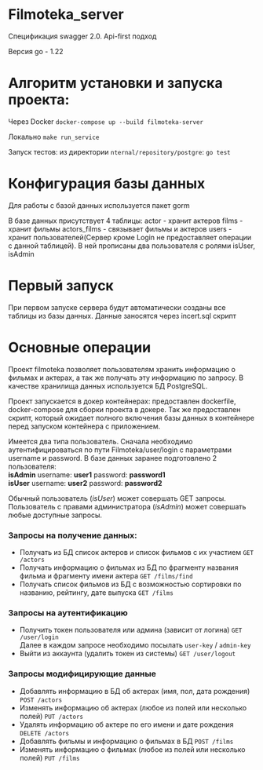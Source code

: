 # Filmoteka_server

Спецификация swagger 2.0. Api-first подход

Версия go - 1.22


# Алгоритм установки и запуска проекта:
Через Docker `docker-compose up --build filmoteka-server`


Локально `make run_service`

Запуск тестов: из директории `nternal/repository/postgre`: `go test`



# Конфигурация базы данных

Для работы с базой данных используется пакет gorm

В базе данных присутствует 4 таблицы:
actor - хранит актеров
films - хранит фильмы
actors_films - связывает фильмы и актеров
users - хранит пользователей(Сервер кроме Login не предоставляет операции с данной таблицей). В ней прописаны два пользователя с ролями isUser, isAdmin

# Первый запуск

При первом запуске сервера будут автоматически созданы все таблицы из базы данных.
Данные заносятся через incert.sql скрипт


# Основные операции
Проект filmoteka позволяет пользователям хранить информацию о фильмах и актерах, а так же получать эту информацию по запросу. В качестве хранилища данных используется БД PostgreSQL.

Проект запускается в докер контейнерах: предоставлен dockerfile, docker-compose для сборки проекта в докере. Так же предоставлен скрипт, который ожидает полного включения базы данных в контейнере перед запуском контейнера с приложением.

Имеется два типа пользователь. Сначала необходимо аутентифицироваться по пути Filmoteka/user/login с параметрами username и password. 
В базе данных заранее подготовлено 2 пользователя: \
**isAdmin** username: **user1** password: **password1** \
**isUser** username: **user2** password: **password2** 

Обычный пользователь (_isUser_) может совершать GET запросы.
Пользователь с правами администратора (_isAdmin_) может совершать любые доступные запросы.

### Запросы на получение данных:
- Получать из БД список актеров и список фильмов с их участием `GET /actors`
- Получать информацию о фильмах из БД по фрагменту названия фильма и фрагменту имени актера `GET /films/find`
- Получать список фильмов из БД с возможностью сортировки по названию, рейтингу, дате выпуска `GET /films`

### Запросы на аутентификацию
- Получить токен пользователя или админа (зависит от логина) `GET /user/login`\
Далее в каждом запросе необходимо посылать `user-key` / `admin-key`
- Выйти из аккаунта (удалить токен из системы) `GET /user/logout`

### Запросы модифицирующие данные

- Добавлять информацию в БД об актерах (имя, пол, дата рождения) `POST /actors`
- Изменять информацию об актерах (любое из полей или несколько полей) `PUT /actors`
- Удалять информацию об актере по его имени и дате рождения `DELETE /actors`
- Добавлять фильмы и информацию о фильмах в БД `POST /films`
- Изменять информацию о фильмах (любое из полей или несколько полей) `PUT /films`







